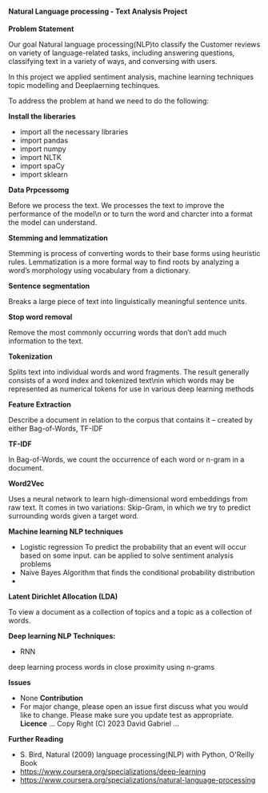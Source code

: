 
#### **Natural Language processing - Text Analysis Project** 

**Problem Statement**

Our goal Natural language processing(NLP)to classify the Customer reviews on variety of language-related tasks, including answering questions, classifying text in a variety of ways, and conversing with users.

In this project we applied sentiment analysis, machine learning techniques topic modelling and Deeplaerning techinques.

To address the problem at hand we need to do the following:

**Install the liberaries**

- import all the necessary libraries
- import pandas
- import numpy
- import NLTK
- import spaCy
- import sklearn

**Data Prpcessomg**

Before we process the text.  We processes the text to improve the performance of the model\n or to turn the word and charcter into a format the model can understand.


**Stemming and lemmatization**

Stemming is process of converting words to their base forms using heuristic rules.
Lemmatization is a more formal way to find roots by analyzing a word’s morphology using vocabulary from a dictionary.


**Sentence segmentation**

Breaks a large piece of text into linguistically meaningful sentence units.

**Stop word removal**

Remove the most commonly occurring words that don’t add much information to the text.

**Tokenization**

Splits text into individual words and word fragments. The result generally consists of a word index and tokenized text\nin which words may be represented as numerical tokens for use in various deep learning methods


**Feature Extraction**

 Describe a document in relation to the corpus that contains it – created by either Bag-of-Words, TF-IDF



**TF-IDF**

In Bag-of-Words, we count the occurrence of each word or n-gram in a document.

**Word2Vec**

Uses a neural network to learn high-dimensional word embeddings from raw text. It comes in two variations: Skip-Gram, in which we try to predict surrounding words given a target word.

**Machine learning NLP techniques**

 - Logistic regression
   To predict the probability that an event will occur based on some input. can be applied to solve sentiment analysis problems
 - Naive Bayes
   Algorithm that finds the conditional probability distribution
 - 
**Latent Dirichlet Allocation (LDA)**

 To view a document as a collection of topics and a topic as a collection of words.

**Deep learning NLP Techniques:**  
   - RNN
 
   deep learning process words in close proximity using n-grams
   
**Issues**
  - None
**Contribution**
   -  For major change, please open an issue first discuss what you would like to change. Please make sure you update test as appropriate.
**Licence**
...
Copy Right (C) 2023 David Gabriel
...

**Further Reading**
  - S. Bird, Natural (2009) language processing(NLP) with Python, O'Reilly Book
  - https://www.coursera.org/specializations/deep-learning
  - https://www.coursera.org/specializations/natural-language-processing

